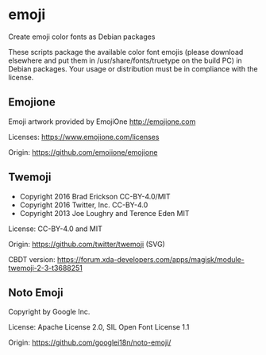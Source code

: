 # emoji
Create emoji color fonts as Debian packages

These scripts package the available color font emojis (please download
elsewhere and put them in /usr/share/fonts/truetype on the build PC)
in Debian packages.  Your usage or distribution must be in compliance
with the license.

## Emojione

Emoji artwork provided by EmojiOne http://emojione.com

Licenses: https://www.emojione.com/licenses

Origin: https://github.com/emojione/emojione

## Twemoji

  + Copyright 2016 Brad Erickson CC-BY-4.0/MIT
  + Copyright 2016 Twitter, Inc. CC-BY-4.0
  + Copyright 2013 Joe Loughry and Terence Eden MIT

License: CC-BY-4.0 and MIT

Origin: https://github.com/twitter/twemoji (SVG)

CBDT version: https://forum.xda-developers.com/apps/magisk/module-twemoji-2-3-t3688251

## Noto Emoji

Copyright by Google Inc.

License: Apache License 2.0, SIL Open Font License 1.1

Origin: https://github.com/googlei18n/noto-emoji/

